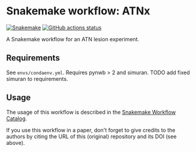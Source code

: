 # Snakemake workflow: ATNx

[![Snakemake](https://img.shields.io/badge/snakemake-≥6.3.0-brightgreen.svg)](https://snakemake.github.io)
[![GitHub actions status](https://github.com/seankmartin/atn-sub-lfp-workflow/workflows/Tests/badge.svg?branch=main)](https://github.com/seankmartin/atn-sub-lfp-workflow/actions?query=branch%3Amain+workflow%3ATests)

A Snakemake workflow for an ATN lesion experiment.

## Requirements

See `envs/condaenv.yml`. Requires pynwb > 2 and simuran. TODO add fixed simuran to requirements.

## Usage

The usage of this workflow is described in the [Snakemake Workflow Catalog](https://snakemake.github.io/snakemake-workflow-catalog/?usage=<owner>%2F<repo>).

If you use this workflow in a paper, don't forget to give credits to the authors by citing the URL of this (original) repository and its DOI (see above).
